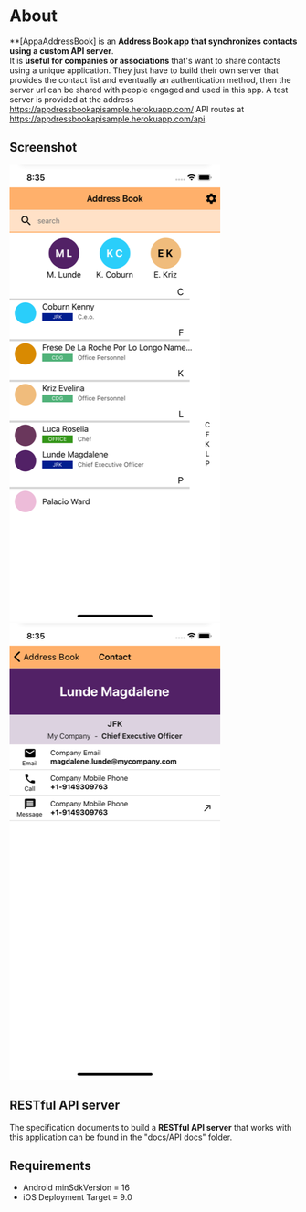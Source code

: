 About
===

**[AppaAddressBook] is an **Address Book app that synchronizes contacts using a custom API server**.  
It is **useful for companies or associations** that's want to share contacts using a unique application. They just have to build their own server that provides the contact list and eventually an authentication method, then the server url can be shared with people engaged and used in this app. A test server is provided at the address https://appdressbookapisample.herokuapp.com/ API routes at https://appdressbookapisample.herokuapp.com/api.   

## Screenshot
![Contact List](screenshots/small/ios_contactlist.png)
![Contact](screenshots/small/ios_contact.png)

## RESTful API server
The specification documents to build a **RESTful API server** that works with this application can be found in the "docs/API docs" folder.

## Requirements
* Android minSdkVersion = 16
* iOS Deployment Target = 9.0

